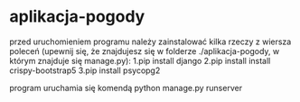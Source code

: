 # aplikacja-pogody
przed uruchomieniem programu należy zainstalować kilka rzeczy z wiersza poleceń (upewnij się, że znajdujesz się w folderze ./aplikacja-pogody, w którym znajduje się manage.py):
1.pip install django
2.pip install install crispy-bootstrap5
3.pip install psycopg2

program uruchamia się komendą python manage.py runserver